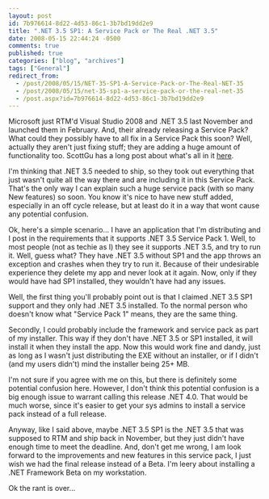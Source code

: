 ```yaml
---
layout: post
id: 7b976614-8d22-4d53-86c1-3b7bd19dd2e9
title: ".NET 3.5 SP1: A Service Pack or The Real .NET 3.5"
date: 2008-05-15 22:44:24 -0500
comments: true
published: true
categories: ["blog", "archives"]
tags: ["General"]
redirect_from: 
  - /post/2008/05/15/NET-35-SP1-A-Service-Pack-or-The-Real-NET-35
  - /post/2008/05/15/net-35-sp1-a-service-pack-or-the-real-net-35
  - /post.aspx?id=7b976614-8d22-4d53-86c1-3b7bd19dd2e9
---
```

<!-- more -->
<p>Microsoft just RTM'd Visual Studio 2008 and .NET 3.5 last November and launched them in February. And, their already releasing a Service Pack? What could they possibly have to all fix in a Service Pack this soon? Well, actually they aren't just fixing stuff; they are adding a huge amount of functionality too. ScottGu has a long post about what's all in it <a href="http://weblogs.asp.net/scottgu/archive/2008/05/12/visual-studio-2008-and-net-framework-3-5-service-pack-1-beta.aspx">here</a>.</p> <p>I'm thinking that .NET 3.5 needed to ship, so they took out everything that just wasn't quite all the way there and are including it in this Service Pack. That's the only way I can explain such a huge service pack (with so many New features) so soon. You know it's nice to have new stuff added, especially in an off cycle release, but at least do it in a way that wont cause any potential confusion.</p> <p>Ok, here's a simple scenario... I have an application that I'm distributing and I post in the requirements that it supports .NET 3.5 Service Pack 1. Well, to most people (not as techie as I) they see it supports .NET 3.5, and try to run it. Well, guess what? They have .NET 3.5 without SP1 and the app throws an exception and crashes when they try to run it. Because of their undesirable experience they delete my app and never look at it again. Now, only if they would have had SP1 installed, they wouldn't have had any issues.</p> <p>Well, the first thing you'll probably point out is that I claimed .NET 3.5 SP1 support and they only had .NET 3.5 installed. To the normal person who doesn't know what "Service Pack 1" means, they are the same thing.</p> <p>Secondly, I could probably include the framework and service pack as part of my installer. This way if they don't have .NET 3.5 or SP1 installed, it will install it when they install the app. Now this would work fine and dandy, just as long as I wasn't just distributing the EXE without an installer, or if I didn't (and my users didn't) mind the installer being 25+ MB.</p> <p>I'm not sure if you agree with me on this, but there is definitely some potential confusion here. However, I don't think this potential confusion is a big enough issue to warrant calling this release .NET 4.0. That would be much worse, since it's easier to get your sys admins to install a service pack instead of a full release.</p> <p>Anyway, like I said above, maybe .NET 3.5 SP1 is the .NET 3.5 that was supposed to RTM and ship back in November, but they just didn't have enough time to meet the deadline. And, don't get me wrong, I am look forward to the improvements and new features in this service pack, I just wish we had the final release instead of a Beta. I'm leery about installing a .NET Framework Beta on my workstation.</p> <p>Ok the rant is over...</p>
